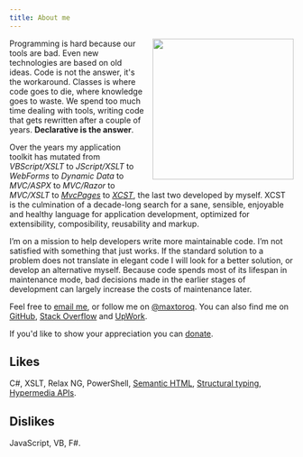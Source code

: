 ```yaml
---
title: About me
---
```


<img src="{{ site.github.owner_gravatar_url }}" style="clear: right; float: right; margin-bottom: 1em; margin-left: 1em; width: 250px; max-width: 100%"/>

Programming is hard because our tools are bad. Even new technologies are based on old ideas. Code is not the answer, it's the workaround. Classes is where code goes to die, where knowledge goes to waste. We spend too much time dealing with tools, writing code that gets rewritten after a couple of years. **Declarative is the answer**.

Over the years my application toolkit has mutated from *VBScript/XSLT* to *JScript/XSLT* to *WebForms* to *Dynamic Data* to *MVC/ASPX* to *MVC/Razor* to *MVC/XSLT* to *[MvcPages](/MvcPages/)* to *[XCST](/XCST/)*, the last two developed by myself. XCST is the culmination of a decade-long search for a sane, sensible, enjoyable and healthy language for application development, optimized for extensibility, composibility, reusability and markup.

I’m on a mission to help developers write more maintainable code. I’m not satisfied with something that just works. If the standard solution to a problem does not translate in elegant code I will look for a better solution, or develop an alternative myself. Because code spends most of its lifespan in maintenance mode, bad decisions made in the earlier stages of development can largely increase the costs of maintenance later.

Feel free to [email me](mailto:maxtoroq@gmail.com), or follow me on [@maxtoroq](https://twitter.com/maxtoroq). You can also find me on [GitHub](https://github.com/maxtoroq), [Stack Overflow](http://stackoverflow.com/users/39923) and [UpWork](https://www.upwork.com/freelancers/~013968c95eab35c636).

If you'd like to show your appreciation you can [donate](donate.html).

Likes
-----
C#, XSLT, Relax NG, PowerShell, [Semantic HTML](https://en.wikipedia.org/wiki/Semantic_HTML), [Structural typing](https://en.wikipedia.org/wiki/Structural_type_system), [Hypermedia APIs](https://en.wikipedia.org/wiki/Hypermedia_as_the_Engine_of_Application_State).

Dislikes
--------
JavaScript, VB, F#.
